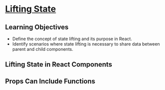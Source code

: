 # [Lifting State](https://login.codingdojo.com/m/754/16723/124609)

## Learning Objectives

- Define the concept of state lifting and its purpose in React.
- Identify scenarios where state lifting is necessary to share data between parent and child components.

## Lifting State in React Components

## Props Can Include Functions